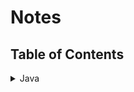 # Notes

## Table of Contents     
<details>
    <summary>Java</summary>
        [Monday](Java%20-%20Monday.md)

        Java and its features  
        "Pillars of polymorphism"  
        Programming and compiling   
        Classpath  
        Shell Scripts  
        
        [Tuesday](Java%20-%20Tuesday.md)

        Varibles  
        Primitive data types  
        Refrence types  
        Scopes of a varible  
        Methods  
        Constructors  
        Access modifiers  
        
        [Wednesday](Java%20-%20Wednesday.md)

        Byte Input Streams  
        Character Input Streams  
        Byte Output Streams  
        Character Output Streams  
        
        [Thursday](Java%20-%20Thursday.md)

        Collection  
        List  
        Set  
        Queue  
        Deque  
        ArrayList  
        HashSet  
        TreeSet  
        LinkedList  
        Map  
        HashMap  
        Hashtable  
</details>